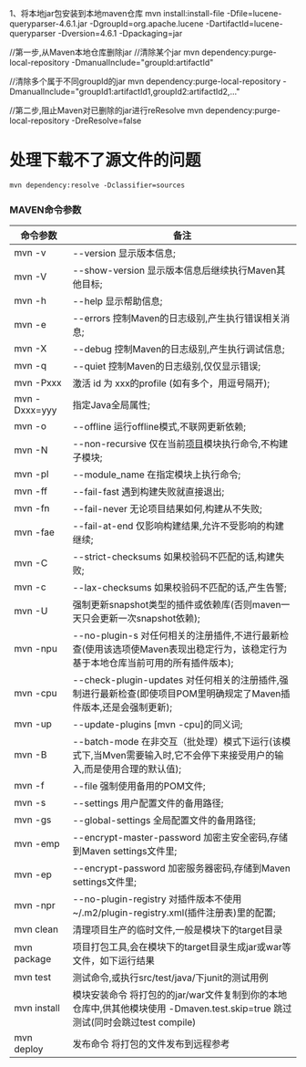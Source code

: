 1、将本地jar包安装到本地maven仓库
mvn install:install-file -Dfile=lucene-queryparser-4.6.1.jar -DgroupId=org.apache.lucene -DartifactId=lucene-queryparser -Dversion=4.6.1 -Dpackaging=jar


//第一步,从Maven本地仓库删除jar
//清除某个jar
mvn dependency:purge-local-repository -DmanualInclude="groupId:artifactId"

//清除多个属于不同groupId的jar
mvn dependency:purge-local-repository -DmanualInclude="groupId1:artifactId1,groupId2:artifactId2,..."

//第二步,阻止Maven对已删除的jar进行reResolve
mvn dependency:purge-local-repository -DreResolve=false



# 处理下载不了源文件的问题

```
mvn dependency:resolve -Dclassifier=sources
```

### MAVEN命令参数

| 命令参数      | 备注                                                         |
| ------------- | ------------------------------------------------------------ |
| mvn -v        | --version 显示版本信息;                                      |
| mvn -V        | --show-version 显示版本信息后继续执行Maven其他目标;          |
| mvn -h        | --help 显示帮助信息;                                         |
| mvn -e        | --errors 控制Maven的日志级别,产生执行错误相关消息;           |
| mvn -X        | --debug 控制Maven的日志级别,产生执行调试信息;                |
| mvn -q        | --quiet 控制Maven的日志级别,仅仅显示错误;                    |
| mvn -Pxxx     | 激活 id 为 xxx的profile (如有多个，用逗号隔开);              |
| mvn -Dxxx=yyy | 指定Java全局属性;                                            |
| mvn -o        | --offline 运行offline模式,不联网更新依赖;                    |
| mvn -N        | --non-recursive 仅在当前[项目](http://www.07net01.com/tags-项目-0.html)模块执行命令,不构建子模块; |
| mvn -pl       | --module_name 在指定模块上执行命令;                          |
| mvn -ff       | --fail-fast 遇到构建失败就直接退出;                          |
| mvn -fn       | --fail-never 无论项目结果如何,构建从不失败;                  |
| mvn -fae      | --fail-at-end 仅影响构建结果,允许不受影响的构建继续;         |
| mvn -C        | --strict-checksums 如果校验码不匹配的话,构建失败;            |
| mvn -c        | --lax-checksums 如果校验码不匹配的话,产生告警;               |
| mvn -U        | 强制更新snapshot类型的插件或依赖库(否则maven一天只会更新一次snapshot依赖); |
| mvn -npu      | --no-plugin-s 对任何相关的注册插件,不进行最新检查(使用该选项使Maven表现出稳定行为，该稳定行为基于本地仓库当前可用的所有插件版本); |
| mvn -cpu      | --check-plugin-updates 对任何相关的注册插件,强制进行最新检查(即使项目POM里明确规定了Maven插件版本,还是会强制更新); |
| mvn -up       | --update-plugins [mvn -cpu]的同义词;                         |
| mvn -B        | --batch-mode 在非交互（批处理）模式下运行(该模式下,当Mven需要输入时,它不会停下来接受用户的输入,而是使用合理的默认值); |
| mvn -f        | --file <file> 强制使用备用的POM文件;                         |
| mvn -s        | --settings <arg> 用户配置文件的备用路径;                     |
| mvn -gs       | --global-settings <file> 全局配置文件的备用路径;             |
| mvn -emp      | --encrypt-master-password <password> 加密主安全密码,存储到Maven settings文件里; |
| mvn -ep       | --encrypt-password <password> 加密服务器密码,存储到Maven settings文件里; |
| mvn -npr      | --no-plugin-registry 对插件版本不使用~/.m2/plugin-registry.xml(插件注册表)里的配置; |
| mvn clean     | 清理项目生产的临时文件,一般是模块下的target目录              |
| mvn package   | 项目打包工具,会在模块下的target目录生成jar或war等文件，如下运行结果 |
| mvn test      | 测试命令,或执行src/test/java/下junit的测试用例               |
| mvn install   | 模块安装命令 将打包的的jar/war文件复制到你的本地仓库中,供其他模块使用 -Dmaven.test.skip=true 跳过测试(同时会跳过test compile) |
| mvn deploy    | 发布命令 将打包的文件发布到远程参考                          |

